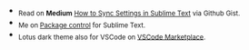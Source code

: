
+ <sub>Read on **Medium** [How to Sync Settings in Sublime Text](https://luxelego.medium.com/how-to-sync-your-sublime-text-settings-on-github-gist-3431aae118ae) via Github Gist.</sub>
+ <sub>Me on [Package control](https://packagecontrol.io/browse/authors/luxelego) for Sublime Text.</sub>
+ <sub>Lotus dark theme also for VSCode on [VSCode Marketplace](https://marketplace.visualstudio.com/items?itemName=Yoko-Luxelego.lotus).</sub>
